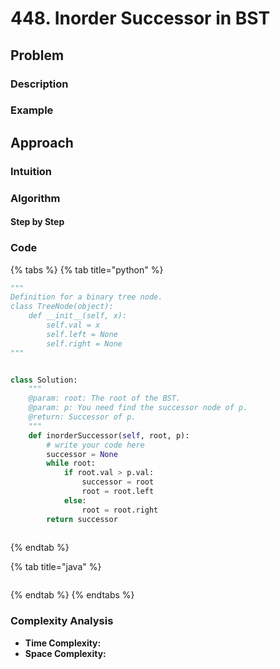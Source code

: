 # 448. Inorder Successor in BST



## Problem

### Description

### Example

## Approach

### Intuition

### Algorithm

#### Step by Step

### Code

{% tabs %}
{% tab title="python" %}
```python
"""
Definition for a binary tree node.
class TreeNode(object):
    def __init__(self, x):
        self.val = x
        self.left = None
        self.right = None
"""


class Solution:
    """
    @param: root: The root of the BST.
    @param: p: You need find the successor node of p.
    @return: Successor of p.
    """
    def inorderSuccessor(self, root, p):
        # write your code here
        successor = None
        while root:
            if root.val > p.val:
                successor = root
                root = root.left
            else:
                root = root.right
        return successor
        
```
{% endtab %}

{% tab title="java" %}
```

```
{% endtab %}
{% endtabs %}

### Complexity Analysis

* **Time Complexity:**
* **Space Complexity:**

